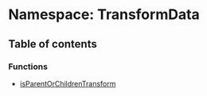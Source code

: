 # Namespace: TransformData

## Table of contents

### Functions

* [isParentOrChildrenTransform](/auto-docs/core/functions/TransformData.isParentOrChildrenTransform.md)
